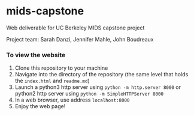 # mids-capstone
Web deliverable for UC Berkeley MIDS capstone project

Project team: Sarah Danzi, Jennifer Mahle, John Boudreaux

### To view the website

1. Clone this repository to your machine
2. Navigate into the directory of the repository (the same level that holds the `index.html` and `readme.md`)
3. Launch a python3 http server using `python -m http.server 8000` or python2 http server using `python -m SimpleHTTPServer 8000`
4. In a web browser, use address `localhost:8000`
5. Enjoy the web page!
